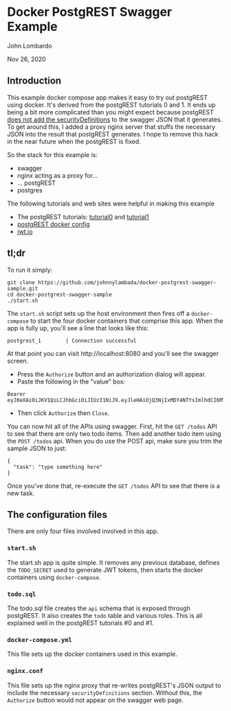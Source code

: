 # Docker PostgREST Swagger Example

John Lombardo

Nov 26, 2020

## Introduction

This example docker compose app makes it easy to try out postgREST using docker. It's derived from the postgREST tutorials 0 and 1. It ends up being a bit more complicated than you might expect because postgREST [does not add the securityDefinitions](https://github.com/PostgREST/postgrest/issues/1082) to the swagger JSON that it generates. To get around this, I added a proxy nginx server that stuffs the necessary JSON into the result that postgREST generates. I hope to remove this hack in the near future when the postgREST is fixed.

So the stack for this example is:

* swagger
* nginx acting as a proxy for...
* ... postgREST
* postgres

The following tutorials and web sites were helpful in making this example

* The postgREST tutorials: [tutorial0](https://postgrest.org/en/stable/tutorials/tut0.html) and [tutorial1](https://postgrest.org/en/stable/tutorials/tut1.html)
* [postgREST docker config](https://hub.docker.com/r/postgrest/postgrest/)
* [jwt.io](https://jwt.io/)

## tl;dr

To run it simply:

```
git clone https://github.com/johnnylambada/docker-postgrest-swagger-sample.git
cd docker-postgrest-swagger-sample
./start.sh
```

The `start.sh` script sets up the host environment then fires off a `docker-compose` to start the four docker containers that comprise this app. When the app is fully up, you'll see a line that looks like this:

```
postgrest_1        | Connection successful
```

At that point you can visit http://localhost:8080 and you'll see the swagger screen.

* Press the `Authorize` button and an authorization dialog will appear.
* Paste the following in the "value" box:

```
Bearer eyJ0eXAiOiJKV1QiLCJhbGciOiJIUzI1NiJ9.eyJleHAiOjQ3NjIxMDY4NTYsImlhdCI6MTYwNjQxMTY1Niwicm9sZSI6InRvZG9fdXNlciJ9.rDSsIAyahco2KySYs6m8Mj4M3oHwC3ncf86itJdLahc
```

* Then click `Authorize` then `Close`.

You can now hit all of the APIs using swagger. First, hit the `GET /todos` API to see that there are only two todo items. Then add another todo item using the `POST /todos` api. When you do use the POST api, make sure you trim the sample JSON to just:

```
{
  "task": "type something here"
}
```

Once you've done that, re-execute the `GET /todos` API to see that there is a new task.


## The configuration files

There are only four files involved involved in this app.

### `start.sh`

The start.sh app is quite simple. It removes any previous database, defines the `TODO_SECRET` used to generate JWT tokens, then starts the docker containers using `docker-compose`.

### `todo.sql`

The todo.sql file creates the `api` schema that is exposed through postgREST. It also creates the `todo` table and various roles. This is all explained well in the postgREST tutorials #0 and #1.

### `docker-compose.yml`

This file sets up the docker containers used in this example.

### `nginx.conf`

This file sets up the nginx proxy that re-writes postgREST's JSON output to include the necessary `securityDefinitions` section. Without this, the `Authorize` button would not appear on the swagger web page.
